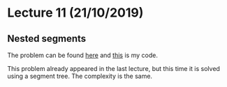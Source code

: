 # Lecture 11 (21/10/2019)

## Nested segments
The problem can be found [here](http://codeforces.com/problemset/problem/652/D?locale=en)
and [this](code/nested_segments.cpp) is my code.

This problem already appeared in the last lecture, but this time it is solved using
a segment tree. The complexity is the same.
